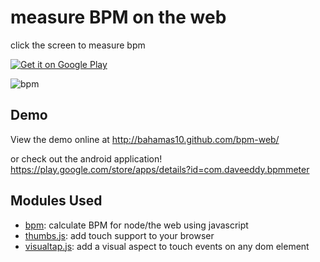 measure BPM on the web
======================

click the screen to measure bpm

<a href="https://play.google.com/store/apps/details?id=com.daveeddy.bpmmeter">
<img alt="Get it on Google Play"
src="https://developer.android.com/images/brand/en_generic_rgb_wo_60.png" />
</a>

![bpm](http://www.daveeddy.com/static/media/random/bpm.jpg)

Demo
----

View the demo online at http://bahamas10.github.com/bpm-web/

or check out the android application! https://play.google.com/store/apps/details?id=com.daveeddy.bpmmeter

Modules Used
------------

* [bpm][0]: calculate BPM for node/the web using javascript
* [thumbs.js][1]: add touch support to your browser
* [visualtap.js][2]: add a visual aspect to touch events on any dom element

[0]: https://github.com/bahamas10/node-bpm/
[1]: http://mwbrooks.github.com/thumbs.js/
[2]: https://github.com/bahamas10/visualtap.js/
